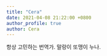 ```yaml
---
title: "Cera"
date: 2021-04-08 21:22:00 +0800
author_profile: true
author: Cera
---
```


항상 고민하는 번역가.
말랑이 또맹이 누나.